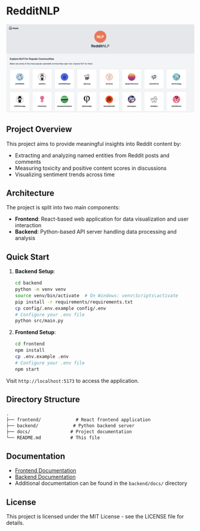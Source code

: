 # RedditNLP

![Screenshot](screenshot.png)

## Project Overview

This project aims to provide meaningful insights into Reddit content by:
- Extracting and analyzing named entities from Reddit posts and comments
- Measuring toxicity and positive content scores in discussions
- Visualizing sentiment trends across time

## Architecture

The project is split into two main components:

- **Frontend**: React-based web application for data visualization and user interaction
- **Backend**: Python-based API server handling data processing and analysis

## Quick Start

1. **Backend Setup**:
   ```bash
   cd backend
   python -m venv venv
   source venv/bin/activate  # On Windows: venv\Scripts\activate
   pip install -r requirements/requirements.txt
   cp config/.env.example config/.env
   # Configure your .env file
   python src/main.py
   ```

2. **Frontend Setup**:
   ```bash
   cd frontend
   npm install
   cp .env.example .env
   # Configure your .env file
   npm start
   ```

Visit `http://localhost:5173` to access the application.

## Directory Structure

```
.
├── frontend/             # React frontend application
├── backend/             # Python backend server
├── docs/               # Project documentation
└── README.md           # This file
```

## Documentation

- [Frontend Documentation](frontend/README.md)
- [Backend Documentation](backend/README.md)
- Additional documentation can be found in the `backend/docs/` directory

## License

This project is licensed under the MIT License - see the LICENSE file for details.

